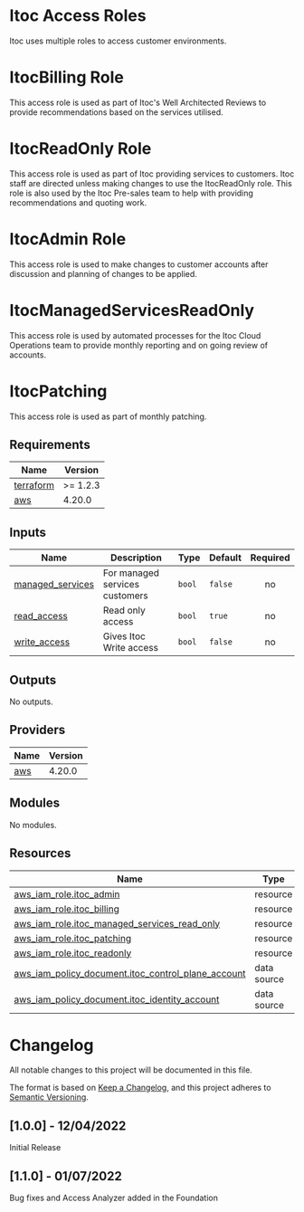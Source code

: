 
# Itoc Access Roles
Itoc uses multiple roles to access customer environments. 
# ItocBilling Role
This access role is used as part of Itoc's Well Architected Reviews to provide recommendations based on the services utilised.
# ItocReadOnly Role
This access role is used as part of Itoc providing services to customers. Itoc staff are directed unless making changes to use the ItocReadOnly role. This role is also used by the Itoc Pre-sales team to help with providing recommendations and quoting work.
# ItocAdmin Role
This access role is used to make changes to customer accounts after discussion and planning of changes to be applied.
# ItocManagedServicesReadOnly
This access role is used by automated processes for the Itoc Cloud Operations team to provide monthly reporting and on going review of accounts.
# ItocPatching
This access role is used as part of monthly patching.
## Requirements

| Name | Version |
|------|---------|
| <a name="requirement_terraform"></a> [terraform](#requirement\_terraform) | >= 1.2.3 |
| <a name="requirement_aws"></a> [aws](#requirement\_aws) | 4.20.0 |
## Inputs

| Name | Description | Type | Default | Required |
|------|-------------|------|---------|:--------:|
| <a name="input_managed_services"></a> [managed\_services](#input\_managed\_services) | For managed services customers | `bool` | `false` | no |
| <a name="input_read_access"></a> [read\_access](#input\_read\_access) | Read only access | `bool` | `true` | no |
| <a name="input_write_access"></a> [write\_access](#input\_write\_access) | Gives Itoc Write access | `bool` | `false` | no |
## Outputs

No outputs.
## Providers

| Name | Version |
|------|---------|
| <a name="provider_aws"></a> [aws](#provider\_aws) | 4.20.0 |
## Modules

No modules.
## Resources

| Name | Type |
|------|------|
| [aws_iam_role.itoc_admin](https://registry.terraform.io/providers/hashicorp/aws/4.20.0/docs/resources/iam_role) | resource |
| [aws_iam_role.itoc_billing](https://registry.terraform.io/providers/hashicorp/aws/4.20.0/docs/resources/iam_role) | resource |
| [aws_iam_role.itoc_managed_services_read_only](https://registry.terraform.io/providers/hashicorp/aws/4.20.0/docs/resources/iam_role) | resource |
| [aws_iam_role.itoc_patching](https://registry.terraform.io/providers/hashicorp/aws/4.20.0/docs/resources/iam_role) | resource |
| [aws_iam_role.itoc_readonly](https://registry.terraform.io/providers/hashicorp/aws/4.20.0/docs/resources/iam_role) | resource |
| [aws_iam_policy_document.itoc_control_plane_account](https://registry.terraform.io/providers/hashicorp/aws/4.20.0/docs/data-sources/iam_policy_document) | data source |
| [aws_iam_policy_document.itoc_identity_account](https://registry.terraform.io/providers/hashicorp/aws/4.20.0/docs/data-sources/iam_policy_document) | data source |
# Changelog
All notable changes to this project will be documented in this file.

The format is based on [Keep a Changelog](https://keepachangelog.com/en/1.0.0/),
and this project adheres to [Semantic Versioning](https://semver.org/spec/v2.0.0.html).

## [1.0.0] - 12/04/2022
Initial Release

## [1.1.0] - 01/07/2022
Bug fixes and Access Analyzer added in the Foundation

